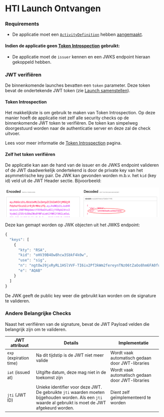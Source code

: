 # HTI Launch Ontvangen

### Requirements

* De applicatie moet een [`ActivityDefinition`](https://simplifier.net/koppeltaalv2.0/kt2activitydefinition) hebben [aangemaakt](../../resources-managen/crud-operaties/resource-aanmaken.md).

#### Indien de applicatie geen [Token Introspection](token-introspection.md) gebruikt:&#x20;

* De applicatie moet de `issuer` kennen en een JWKS endpoint hieraan gekoppeld hebben.

### JWT verifiëren

De binnenkomende launches bevatten een `token` parameter. Deze token bevat de ondertekende JWT token (zie [Launch samenstellen](../launch-samenstellen/)).

#### Token Introspection

Het makkelijkste is om gebruik te maken van Token Introspection. Op deze manier hoeft de applicatie niet zelf alle security checks op de binnenkomende JWT token te verifiëren. De token kan simpelweg doorgestuurd worden naar de authenticatie server en deze zal de check uitvoer.&#x20;

Lees voor meer informatie de [Token Introspection](token-introspection.md) pagina.

#### Zelf het token verifiëren

De applicatie kan aan de hand van de issuer en de JWKS endpoint valideren of de JWT daadwerkelijk ondertekend is door de private key van het asymmetrische key pair. De JWK kan gevonden worden m.b.v. het `kid` (key id) veld uit de JWT Header sectie. Bijvoorbeeld:

![jwt.io debugger](../../../.gitbook/assets/screenshot-2021-09-22-at-20.22.09.png)

Deze kan gemapt worden op JWK objecten uit het JWKS endpoint:

```javascript
{
  "keys": [
    {
      "kty": "RSA",
      "kid": "oHV39B4Ow8hcw3SbkF4k0w",
      "use": "sig",
      "n": "ngtOwJ9jxRyRL1HSlVVF-TI6iv2Pf3kWm2fereynTNz06tZaOo8hm6FA0fucLHH1OxsFFa6rDNyVZcivbR3uEO4CKXrzDw5HUDxLh9qaR-PMolsz4s2mrz6xP9kGkVvQvuzJPQTQ4fat6aI7p0cyA5xA8vqUBqeYU323zcf8uUXb-qSJ3FpidDnTKLksD7B-yjU1HjDdDysRp8pNL6lVs5KW2L8XMCpbrvhyIQ_c5pwOrF_QzfsK9mW78wCKLJZ_D7eVw2yututBzm9z0pq5PColQP2nB7lq98DNJvDbmvMIfDNglRKTS-Qqky_S8a6H5gfgFTv77iaaFFjjld4cJw",
      "e": "AQAB"
    }
  ]
}
```

De JWK geeft de public key weer die gebruikt kan worden om de signature te valideren.

### Andere Belangrijke Checks

Naast het verifiëren van de signature, bevat de JWT Payload velden die belangrijk zijn om te valideren.&#x20;

| JWT attribuut           | Details                                                                                                                                                    | Implementatie                                    |
| ----------------------- | ---------------------------------------------------------------------------------------------------------------------------------------------------------- | ------------------------------------------------ |
| `exp` (expiration time) | Na dit tijdstip is de JWT niet meer valide                                                                                                                 | Wordt vaak automatisch gedaan door JWT-libraries |
| `iat`  (issued at)      | Uitgifte datum, deze mag niet in de toekomst zijn                                                                                                          | Wordt vaak automatisch gedaan door JWT-libraries |
| `jti` (JWT ID)          | Unieke identifier voor deze JWT. De gebruikte `jti`  waarden moeten bijgehouden worden. Als een `jti` waarde al gebruikt is moet  de JWT afgekeurd worden. | Dient zelf geïmplementeerd te worden             |
